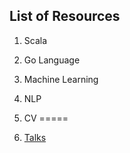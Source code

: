 ## List of Resources

1. Scala
2. Go Language
3. Machine Learning
4. NLP
5. CV
=====

6. [Talks](https://tigermlt.github.io/blog/talk)

